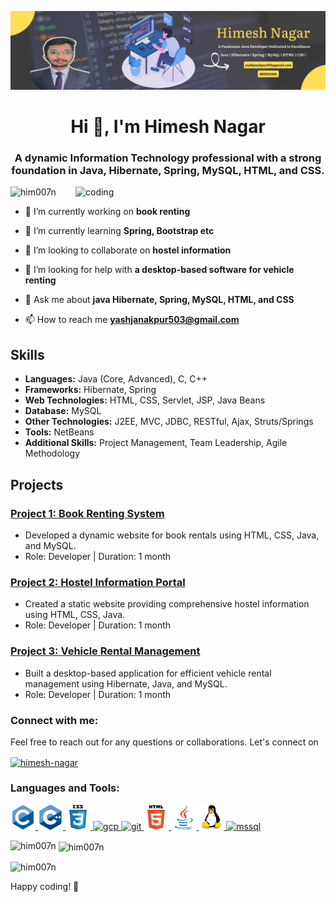 ![Logo](https://github.com/Him007n/Him007n/blob/main/Untitled%20design%20(5).png)

<h1 align="center">Hi 👋, I'm Himesh Nagar</h1>
<h3 align="center">A dynamic Information Technology professional with a strong foundation in Java, Hibernate, Spring, MySQL, HTML, and CSS.</h3>

<img align="right" alt="coding" width ="400" src = "https://cdn.dribbble.com/users/2131993/screenshots/4948736/thoughtworks-gif_dribbble.gif">

<p align="left"> <img src="https://komarev.com/ghpvc/?username=him007n&label=Profile%20views&color=0e75b6&style=flat" alt="him007n" /> </p>

- 🔭 I’m currently working on **book renting**

- 🌱 I’m currently learning **Spring, Bootstrap etc**

- 👯 I’m looking to collaborate on **hostel information**

- 🤝 I’m looking for help with **a desktop-based software for vehicle renting**

- 💬 Ask me about **java Hibernate, Spring, MySQL, HTML, and CSS**

- 📫 How to reach me **yashjanakpur503@gmail.com**

## Skills

- **Languages:** Java (Core, Advanced), C, C++
- **Frameworks:** Hibernate, Spring
- **Web Technologies:** HTML, CSS, Servlet, JSP, Java Beans
- **Database:** MySQL
- **Other Technologies:** J2EE, MVC, JDBC, RESTful, Ajax, Struts/Springs
- **Tools:** NetBeans
- **Additional Skills:** Project Management, Team Leadership, Agile Methodology

## Projects

### [Project 1: Book Renting System](link-to-repository)
- Developed a dynamic website for book rentals using HTML, CSS, Java, and MySQL.
- Role: Developer | Duration: 1 month



### [Project 2: Hostel Information Portal](link-to-repository)
- Created a static website providing comprehensive hostel information using HTML, CSS, Java.
- Role: Developer | Duration: 1 month


### [Project 3: Vehicle Rental Management](link-to-repository)
- Built a desktop-based application for efficient vehicle rental management using Hibernate, Java, and MySQL.
- Role: Developer | Duration: 1 month

<h3 align="left">Connect with me:</h3>
Feel free to reach out for any questions or collaborations. Let's connect on 
<p align="left">
<a href="https://linkedin.com/in/himesh-nagar" target="blank"><img align="center" src="https://raw.githubusercontent.com/rahuldkjain/github-profile-readme-generator/master/src/images/icons/Social/linked-in-alt.svg" alt="himesh-nagar" height="30" width="40" /></a>
</p>

<h3 align="left">Languages and Tools:</h3>
<p align="left"> <a href="https://www.cprogramming.com/" target="_blank" rel="noreferrer"> <img src="https://raw.githubusercontent.com/devicons/devicon/master/icons/c/c-original.svg" alt="c" width="40" height="40"/> </a> <a href="https://www.w3schools.com/cpp/" target="_blank" rel="noreferrer"> <img src="https://raw.githubusercontent.com/devicons/devicon/master/icons/cplusplus/cplusplus-original.svg" alt="cplusplus" width="40" height="40"/> </a> <a href="https://www.w3schools.com/css/" target="_blank" rel="noreferrer"> <img src="https://raw.githubusercontent.com/devicons/devicon/master/icons/css3/css3-original-wordmark.svg" alt="css3" width="40" height="40"/> </a> <a href="https://cloud.google.com" target="_blank" rel="noreferrer"> <img src="https://www.vectorlogo.zone/logos/google_cloud/google_cloud-icon.svg" alt="gcp" width="40" height="40"/> </a> <a href="https://git-scm.com/" target="_blank" rel="noreferrer"> <img src="https://www.vectorlogo.zone/logos/git-scm/git-scm-icon.svg" alt="git" width="40" height="40"/> </a> <a href="https://www.w3.org/html/" target="_blank" rel="noreferrer"> <img src="https://raw.githubusercontent.com/devicons/devicon/master/icons/html5/html5-original-wordmark.svg" alt="html5" width="40" height="40"/> </a> <a href="https://www.java.com" target="_blank" rel="noreferrer"> <img src="https://raw.githubusercontent.com/devicons/devicon/master/icons/java/java-original.svg" alt="java" width="40" height="40"/> </a> <a href="https://www.linux.org/" target="_blank" rel="noreferrer"> <img src="https://raw.githubusercontent.com/devicons/devicon/master/icons/linux/linux-original.svg" alt="linux" width="40" height="40"/> </a> <a href="https://www.microsoft.com/en-us/sql-server" target="_blank" rel="noreferrer"> <img src="https://www.svgrepo.com/show/303229/microsoft-sql-server-logo.svg" alt="mssql" width="40" height="40"/> </a> </p>

<p><img align="left" src="https://github-readme-stats.vercel.app/api/top-langs?username=him007n&show_icons=true&locale=en&layout=compact" alt="him007n" /></p>

<p>&nbsp;<img align="center" src="https://github-readme-stats.vercel.app/api?username=him007n&show_icons=true&locale=en" alt="him007n" /></p>

<p><img align="center" src="https://github-readme-streak-stats.herokuapp.com/?user=him007n&" alt="him007n" /></p>

Happy coding! 🚀
